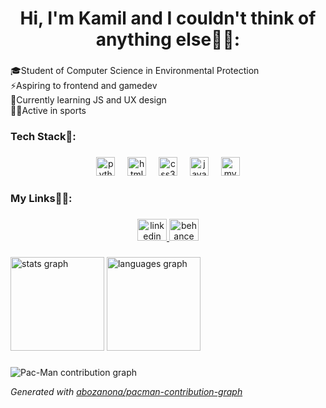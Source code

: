 <h1 align="center">Hi, I'm Kamil and I couldn't think of anything else👋🏼:</h1>

###

<p align="left">🎓Student of Computer Science in Environmental Protection<br>⚡Aspiring to frontend and gamedev<br>🎯Currently learning JS and UX design<br>🥷🏻Active in sports</p>

###

<h3 align="left">Tech Stack💾:</h3>

###

<div align="center">
  <img src="https://img.shields.io/badge/Python-3776AB?logo=python&logoColor=white&style=for-the-badge" height="30" alt="python logo"  />
  <img width="12" />
  <img src="https://img.shields.io/badge/HTML5-E34F26?logo=html5&logoColor=white&style=for-the-badge" height="30" alt="html5 logo"  />
  <img width="12" />
  <img src="https://img.shields.io/badge/CSS3-1572B6?logo=css3&logoColor=white&style=for-the-badge" height="30" alt="css3 logo"  />
  <img width="12" />
  <img src="https://img.shields.io/badge/JavaScript-F7DF1E?logo=javascript&logoColor=black&style=for-the-badge" height="30" alt="javascript logo"  />
  <img width="12" />
  <img src="https://img.shields.io/badge/MySQL-4479A1?logo=mysql&logoColor=white&style=for-the-badge" height="30" alt="mysql logo"  />
</div>

###

<h3 align="left">My Links⛓️‍💥:</h3>

###

<div align="center">
  <a href="www.linkedin.com/in/kamil-iwaniak-6a7b4b304" target="_blank">
    <img src="https://raw.githubusercontent.com/maurodesouza/profile-readme-generator/master/src/assets/icons/social/linkedin/default.svg" width="47" height="35" alt="linkedin logo"  />
  </a>
  <img src="https://raw.githubusercontent.com/maurodesouza/profile-readme-generator/master/src/assets/icons/social/behance/default.svg" width="47" height="35" alt="behance logo"  />
</div>

###

<div align="left">
  <img src="https://github-readme-stats.vercel.app/api?username=OgnistyKamilek&hide_title=false&hide_rank=false&show_icons=true&include_all_commits=true&count_private=true&disable_animations=false&theme=rose_pine&locale=en&hide_border=false" height="150" alt="stats graph"  />
  <img src="https://github-readme-stats.vercel.app/api/top-langs?username=OgnistyKamilek&locale=en&hide_title=false&layout=compact&card_width=320&langs_count=5&theme=rose_pine&hide_border=false" height="150" alt="languages graph"  />
</div>

###

<picture>
  <source media="(prefers-color-scheme: dark)" srcset="https://raw.githubusercontent.com/OgnistyKamilek/OgnistyKamilek/output/pacman-contribution-graph-dark.svg">
  <source media="(prefers-color-scheme: light)" srcset="https://raw.githubusercontent.com/OgnistyKamilek/OgnistyKamilek/output/pacman-contribution-graph.svg">
  <img alt="Pac-Man contribution graph" src="https://raw.githubusercontent.com/OgnistyKamilek]/OgnistyKamilek/output/pacman-contribution-graph.svg">
</picture>

_Generated with [abozanona/pacman-contribution-graph](https://abozanona.github.io/pacman-contribution-graph/)_
###
